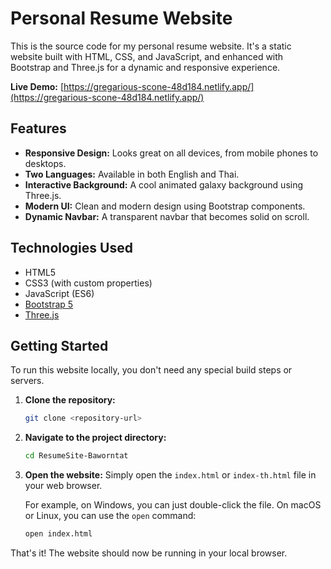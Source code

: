 # Personal Resume Website

This is the source code for my personal resume website. It's a static website built with HTML, CSS, and JavaScript, and enhanced with Bootstrap and Three.js for a dynamic and responsive experience.

**Live Demo:** [https://gregarious-scone-48d184.netlify.app/](https://gregarious-scone-48d184.netlify.app/)

## Features

*   **Responsive Design:** Looks great on all devices, from mobile phones to desktops.
*   **Two Languages:** Available in both English and Thai.
*   **Interactive Background:** A cool animated galaxy background using Three.js.
*   **Modern UI:** Clean and modern design using Bootstrap components.
*   **Dynamic Navbar:** A transparent navbar that becomes solid on scroll.

## Technologies Used

*   HTML5
*   CSS3 (with custom properties)
*   JavaScript (ES6)
*   [Bootstrap 5](https://getbootstrap.com/)
*   [Three.js](https://threejs.org/)

## Getting Started

To run this website locally, you don't need any special build steps or servers.

1.  **Clone the repository:**
    ```bash
    git clone <repository-url>
    ```
2.  **Navigate to the project directory:**
    ```bash
    cd ResumeSite-Baworntat
    ```
3.  **Open the website:**
    Simply open the `index.html` or `index-th.html` file in your web browser.

    For example, on Windows, you can just double-click the file. On macOS or Linux, you can use the `open` command:
    ```bash
    open index.html
    ```

That's it! The website should now be running in your local browser.
